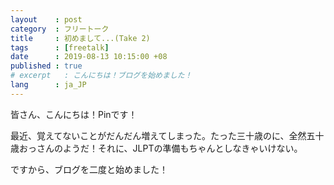 ```yaml
---
layout    : post
category  : フリートーク
title     : 初めまして...(Take 2)
tags      : [freetalk]
date      : 2019-08-13 10:15:00 +08
published : true
# excerpt   : こんにちは！ブログを始めました！
lang      : ja_JP
---
```


皆さん、こんにちは！Pinです！

最近、覚えてないことがだんだん増えてしまった。たった三十歳のに、全然五十歳おっさんのようだ！それに、JLPTの準備もちゃんとしなきゃいけない。

ですから、ブログを二度と始めました！
